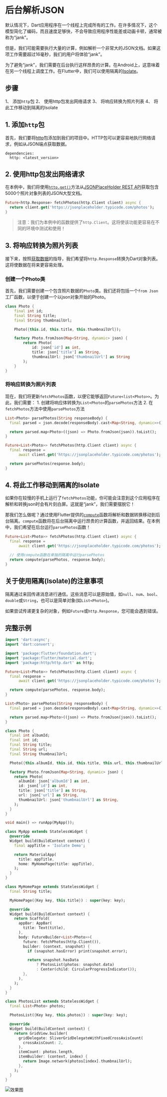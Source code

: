 # 后台解析JSON

默认情况下，Dart应用程序在一个线程上完成所有的工作。在许多情况下，这个模型简化了编码，而且速度足够快，不会导致应用程序性能差或动画卡顿，通常被称为“jank”。

但是，我们可能需要执行大量的计算，例如解析一个非常大的JSON文档。如果这项工作需要超过16毫秒，我们的用户将体验“jank”。

为了避免“jank”，我们需要在后台执行这样昂贵的计算。在Android上，这意味着在另一个线程上调度工作。在Flutter中，我们可以使用隔离的[Isolate](https://docs.flutter.io/flutter/dart-isolate/Isolate-class.html)。

## 步骤

1、 添加`http`包
2、 使用http包发出网络请求
3、 将响应转换为照片列表
4、 将此工作移动到隔离的Isolate

## 1. 添加`http`包

首先，我们要将[http](https://pub.dartlang.org/packages/http)包添加到我们的项目中。HTTP包可以更容易地执行网络请求，例如从JSON端点获取数据。

```
dependencies:
  http: <latest_version>
```

## 2. 使用http包发出网络请求

在本例中，我们将使用[`http.get()`](https://pub.dartlang.org/documentation/http/latest/http/get.html)方法从[JSONPlaceHolder REST API](https://jsonplaceholder.typicode.com/)获取包含5000个照片对象列表的JSON大型文档。

```dart
Future<http.Response> fetchPhotos(http.Client client) async {
  return client.get('https://jsonplaceholder.typicode.com/photos');
}
```

> 注意：我们为本例中的函数提供了`http.Client`。这将使该功能更容易在不同的环境中测试和使用！

## 3. 将响应转换为照片列表

接下来，按照[获取数据](https://github.com/isNeilLin/flutter-cookbook/tree/master/docs/networking/Fetch_data_from_the_internet.md)的指导，我们希望将`http.Response`转换为Dart对象列表。这将使数据在将来更容易处理。

### 创建一个Photo类

首先，我们需要创建一个包含照片数据的`Photo`类。我们还将包括一个`from Json`工厂函数，以便于创建一个以json对象开始的Photo。

```dart
class Photo {
    final int id;
    final String title;
    final String thumbnailUrl;

    Photo({this.id, this.title, this.thumbnailUrl});

    factory Photo.fromJson(Map<String, dynamic> json) {
        return Photo(
            id: json['id'] as int,
            title: json['title'] as String,
            thumbnailUrl: json['thumbnailUrl'] as String
        );
    }
}
```

### 将响应转换为照片列表

现在，我们将更新`fetchPhotos`函数，以便它能够返回`Future<list<Photo>>`。为此，我们需要：
    1. 创建将响应体转换为`List<Photo>`的`parsePhotos`方法
    2. 在`fetchPhotos`方法中使用`parsePhotos`方法

```dart
List<Photo> parsePhotos(String responseBody) {
  final parsed = json.decode(responseBody).cast<Map<String, dynamic>>();

  return parsed.map<Photo>((json) => Photo.fromJson(json)).toList();
}

Future<List<Photo>> fetchPhotos(http.Client client) async {
  final response =
      await client.get('https://jsonplaceholder.typicode.com/photos');

  return parsePhotos(response.body);
}
```

## 4. 将此工作移动到隔离的Isolate

如果你在较慢的手机上运行了`fetchPhotos`功能，你可能会注意到这个应用程序在解析和转换json时会有片刻白屏。这就是“jank”，我们需要摆脱它！

那我们怎么做呢？通过使用Flutter提供的[`compute`](https://docs.flutter.io/flutter/foundation/compute.html)函数将解析和数据转换移动到后台隔离。`compute`函数将在后台隔离中运行昂贵的计算函数，并返回结果。在本例中，我们希望在后台运行`parsePhotos`函数！

```dart
Future<List<Photo>> fetchPhotos(http.Client client) async {
  final response =
      await client.get('https://jsonplaceholder.typicode.com/photos');

  // 使用compute函数在单独的隔离中运行parsePhotos
  return compute(parsePhotos, response.body);
}
```

## 关于使用隔离(Isolate)的注意事项

隔离通过来回传递消息进行通信。这些消息可以是原始值，如`null`、`num`、`bool`、`double`或`String`，也可以是简单对象(如`List<Photo>`)。

如果尝试传递更复杂的对象，例如`Future`或`http.Response`，您可能会遇到错误。

## 完整示例

```dart
import 'dart:async';
import 'dart:convert';

import 'package:flutter/foundation.dart';
import 'package:flutter/material.dart';
import 'package:http/http.dart' as http;

Future<List<Photo>> fetchPhotos(http.Client client) async {
  final response =
      await client.get('https://jsonplaceholder.typicode.com/photos');

  return compute(parsePhotos, response.body);
}

List<Photo> parsePhotos(String responseBody) {
  final parsed = json.decode(responseBody).cast<Map<String, dynamic>>();

  return parsed.map<Photo>((json) => Photo.fromJson(json)).toList();
}

class Photo {
  final int albumId;
  final int id;
  final String title;
  final String url;
  final String thumbnailUrl;

  Photo({this.albumId, this.id, this.title, this.url, this.thumbnailUrl});

  factory Photo.fromJson(Map<String, dynamic> json) {
    return Photo(
      albumId: json['albumId'] as int,
      id: json['id'] as int,
      title: json['title'] as String,
      url: json['url'] as String,
      thumbnailUrl: json['thumbnailUrl'] as String,
    );
  }
}

void main() => runApp(MyApp());

class MyApp extends StatelessWidget {
  @override
  Widget build(BuildContext context) {
    final appTitle = 'Isolate Demo';

    return MaterialApp(
      title: appTitle,
      home: MyHomePage(title: appTitle),
    );
  }
}

class MyHomePage extends StatelessWidget {
  final String title;

  MyHomePage({Key key, this.title}) : super(key: key);

  @override
  Widget build(BuildContext context) {
    return Scaffold(
      appBar: AppBar(
        title: Text(title),
      ),
      body: FutureBuilder<List<Photo>>(
        future: fetchPhotos(http.Client()),
        builder: (context, snapshot) {
          if (snapshot.hasError) print(snapshot.error);

          return snapshot.hasData
              ? PhotosList(photos: snapshot.data)
              : Center(child: CircularProgressIndicator());
        },
      ),
    );
  }
}

class PhotosList extends StatelessWidget {
  final List<Photo> photos;

  PhotosList({Key key, this.photos}) : super(key: key);

  @override
  Widget build(BuildContext context) {
    return GridView.builder(
      gridDelegate: SliverGridDelegateWithFixedCrossAxisCount(
        crossAxisCount: 2,
      ),
      itemCount: photos.length,
      itemBuilder: (context, index) {
        return Image.network(photos[index].thumbnailUrl);
      },
    );
  }
}
```

![效果图](https://flutter.io/images/cookbook/isolate.gif)
